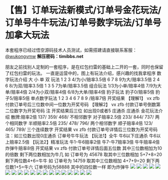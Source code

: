 # 【售】订单玩法新模式/订单号金花玩法/订单号牛牛玩法/订单号数字玩法/订单号加拿大玩法

本套程序已经过悟空源码技术人员测试，如需搭建请直接联系客服：[@wukongymw](http://t.me/wukongymw)
**解压密码：timibbs.net**

朋友之前找别人定制的一套程序，是在红包扫雷的基础上二开的一套，同时也保留了红包扫雷的玩法。
一直是运营中的，图上有玩法介绍，感兴趣的找我拿程序
数字玩法介绍
大 小 单 双 玩法
1 2 3 4/为小/赔率3.5倍
6 7 8 9为大/赔率3.5倍
2 4 6 8/为双/赔率3.5倍
1 3 5 7为单/赔率3.5倍
组合玩法
1/3为小单/赔率4倍
7/9为大单/赔率4倍
2/4为小双/赔率4倍
6/8为大单/赔率4倍
豹子玩法
豹子0/赔率5倍
豹子5/赔率5倍
单点数字玩法
1
2
3
4
6
7
8
9
/赔率7倍
开奖结果
【理解1】 vx zfb 付款订单号后三位数中间一位数为开奖号码
【理解2】 vx zfb 付款订单号倒数第二位数字为开奖号码
注 开奖结果后三位 如出现0或者5 庄通杀 庄通杀
金花玩法介绍
散牌:赔率2倍
137/ 359/ 468/
不相邻数字
对子赔率2.5倍
233/ 844/ 737/
两个相同数字
半顺赔率2.5倍
235/ 478/ 796/
两个相邻数字
顺子赔率4倍
123/ 465/ 789/
三个连续数字
开奖结果
vx zfb 付款订单号详情后三位数为开奖号码
注：如三位数出现0庄通杀
订单号牛牛玩法
【玩法1】全牛
牛6以下庄通杀
牛6以上赔率2.5倍
【玩法2】精准玩法
牛1-牛6赔率2倍
牛7-牛7赔率3倍
牛牛赔率4倍
炸弹牛赔率8倍
开奖结果
vx zfb 付款订单号详情后面五位数 其中三位数相加为10的倍数 剩下两位数相加为牛几
如 订单号为 45678 取其中三位数相加 5+7+8=20 剩下两位数4+6=牛牛
如 订单号为 14759 取其中三位数相加 4+7+9=20 剩下两位数1+5=牛六
订单号码为58888 其中的四位数一样 即为炸弹牛
[![](https://wukongymw.com/wp-content/uploads/2023/07/1688917470-1337a5ee4ebaef0.png)](https://wukongymw.com/wp-content/uploads/2023/07/1688917470-1337a5ee4ebaef0.png)
[![](https://wukongymw.com/wp-content/uploads/2023/07/1688917475-4f0a4d72f32a864.png)](https://wukongymw.com/wp-content/uploads/2023/07/1688917475-4f0a4d72f32a864.png)
[![](https://wukongymw.com/wp-content/uploads/2023/07/1688917480-6fc230e73ed3948.png)](https://wukongymw.com/wp-content/uploads/2023/07/1688917480-6fc230e73ed3948.png)
[![](https://wukongymw.com/wp-content/uploads/2023/07/1688917488-f94fa990adc4778.png)](https://wukongymw.com/wp-content/uploads/2023/07/1688917488-f94fa990adc4778.png)
[![](https://wukongymw.com/wp-content/uploads/2023/07/1688917492-a5f88fe957f9c92.png)](https://wukongymw.com/wp-content/uploads/2023/07/1688917492-a5f88fe957f9c92.png)
[![](https://wukongymw.com/wp-content/uploads/2023/07/1688917497-c2582dd6982ff49.png)](https://wukongymw.com/wp-content/uploads/2023/07/1688917497-c2582dd6982ff49.png)
[![](https://wukongymw.com/wp-content/uploads/2023/07/1688917510-c0683583d0a0fce.png)](https://wukongymw.com/wp-content/uploads/2023/07/1688917510-c0683583d0a0fce.png)
[![](https://wukongymw.com/wp-content/uploads/2023/07/1688917530-9ec245a19647baf.png)](https://wukongymw.com/wp-content/uploads/2023/07/1688917530-9ec245a19647baf.png)
[![](https://wukongymw.com/wp-content/uploads/2023/07/1688917548-1a1f197e869fdbc.png)](https://wukongymw.com/wp-content/uploads/2023/07/1688917548-1a1f197e869fdbc.png)
[![](https://wukongymw.com/wp-content/uploads/2023/07/1688917564-066f320aa48806c.png)](https://wukongymw.com/wp-content/uploads/2023/07/1688917564-066f320aa48806c.png)
[![](https://wukongymw.com/wp-content/uploads/2023/07/1688917579-1823ea6143c1008.png)](https://wukongymw.com/wp-content/uploads/2023/07/1688917579-1823ea6143c1008.png)
[![](https://wukongymw.com/wp-content/uploads/2023/07/1688917583-e1b8641abae455c.png)](https://wukongymw.com/wp-content/uploads/2023/07/1688917583-e1b8641abae455c.png)
[![](https://wukongymw.com/wp-content/uploads/2023/07/1688917611-3059da6c2a405e9.png)](https://wukongymw.com/wp-content/uploads/2023/07/1688917611-3059da6c2a405e9.png)
[![](https://wukongymw.com/wp-content/uploads/2023/07/1688917629-e7a45219ea4a544.png)](https://wukongymw.com/wp-content/uploads/2023/07/1688917629-e7a45219ea4a544.png)
[![](https://wukongymw.com/wp-content/uploads/2023/07/1688917770-aeec2a03c5c5a3a.png)](https://wukongymw.com/wp-content/uploads/2023/07/1688917770-aeec2a03c5c5a3a.png)
[![](https://wukongymw.com/wp-content/uploads/2023/07/1688917761-9196825ef570569.png)](https://wukongymw.com/wp-content/uploads/2023/07/1688917761-9196825ef570569.png)
[![](https://wukongymw.com/wp-content/uploads/2023/07/1688917758-bd5ae78d998413e.png)](https://wukongymw.com/wp-content/uploads/2023/07/1688917758-bd5ae78d998413e.png)
[![](https://wukongymw.com/wp-content/uploads/2023/07/1688917754-8b37e23658e369a.png)](https://wukongymw.com/wp-content/uploads/2023/07/1688917754-8b37e23658e369a.png)
[![](https://wukongymw.com/wp-content/uploads/2023/07/1688917818-b9ba63e5dec07e7.png)](https://wukongymw.com/wp-content/uploads/2023/07/1688917818-b9ba63e5dec07e7.png)